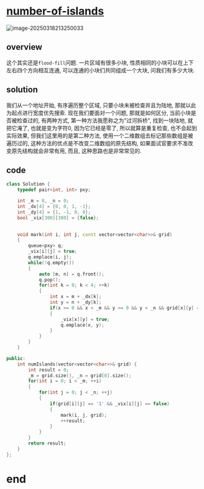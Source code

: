 # [number-of-islands](https://leetcode.cn/problems/number-of-islands)

![image-20250318213250033](https://md-wind.oss-cn-nanjing.aliyuncs.com/md/20250318213250181.png)

## overview

这个其实还是`flood-fill`问题. 一片区域有很多小块, 性质相同的小块可以在上下左右四个方向相互连通, 可以连通的小块们共同组成一个大块, 问我们有多少大块.

## solution

我们从一个地址开始, 有序遍历整个区域, 只要小块未被检查并且为陆地, 那就以此为起点进行宽度优先搜索.    现在我们要面对一个问题, 那就是如何区分, 当前小块是否被检查过的, 有两种方式, 第一种方法我愿称之为"过河拆桥", 找到一块陆地, 就把它淹了, 也就是变为字符0, 因为它已经是零了, 所以就算是重复检查, 也不会起到实际效果,   但我们这里用的是第二种方法, 使用一个二维数组去标记那些数组是被遍历过的, 这种方法的优点是不改变二维数组的原先结构, 如果面试官要求不准改变原先结构就会非常有用, 而且, 这种思路也是非常常见的.

## code

```cpp
class Solution {
    typedef pair<int, int> pxy;

    int _m = 0, _n = 0;
    int _dx[4] = {0, 0, 1, -1};
    int _dy[4] = {1, -1, 0, 0};
    bool _vix[300][300] = {false};

    
    void mark(int i, int j, const vector<vector<char>>& grid)
    {
        queue<pxy> q;
        _vix[i][j] = true;
        q.emplace(i, j);
        while(!q.empty())
        {
            auto [m, n] = q.front();
            q.pop();
            for(int k = 0; k < 4; ++k)
            {
                int x = m + _dx[k];
                int y = n + _dy[k];
                if(x >= 0 && x < _m && y >= 0 && y < _n && grid[x][y] == '1' && _vix[x][y] == false)
                {
                    _vix[x][y] = true;
                    q.emplace(x, y);
                }
            }
        }
    }

public:
    int numIslands(vector<vector<char>>& grid) {
        int result = 0;
        _m = grid.size(), _n = grid[0].size();
        for(int i = 0; i < _m; ++i)
        {
            for(int j = 0; j < _n; ++j)
            {
                if(grid[i][j] == '1' && _vix[i][j] == false)
                {
                    mark(i, j, grid);
                    ++result;
                }
            }
        }
        return result;
    }
};
```

# end